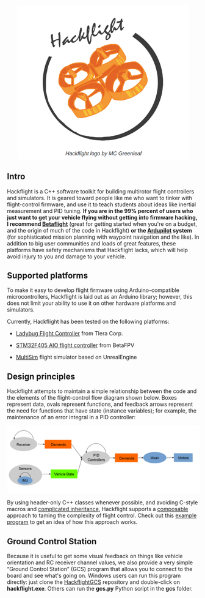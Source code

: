 <p align="center"> 
<img src="media/logo.png" width=450>
</p>

## Intro

Hackflight is a C++ software toolkit for building multirotor flight
controllers and simulators.  It is geared toward people like me who want to tinker with
flight-control firmware, and use it to teach students about ideas like inertial
measurement and PID tuning.  <b>If you are in the 99% percent of users who just
want to get your vehicle flying without getting into firmware hacking, I
recommend [Betaflight](http://betaflight.com/)</b> (great for getting started
when you're on a budget, and the origin of much of the code in Hackflight)
<b>or the [Ardupilot](http://copter.ardupilot.org) system</b> (for
sophisticated mission planning with waypoint navigation and the like).  In
addition to big user communities and loads of great features, these platforms
have safety mechanisms that Hackflight lacks, which will help avoid injury to
you and damage to your vehicle.


## Supported platforms

To make it easy to develop flight firmware using Arduino-compatible
microcontrollers, Hackflight is laid out as an Arduino library; however,
this does not limit your ability to use it on other hardware platforms 
and simulators.

Currently, Hackflight has been tested on the following platforms:

* [Ladybug Flight Controller](https://www.tindie.com/products/TleraCorp/ladybug-flight-controller) from Tlera Corp.

* [STM32F405 AIO flight controller](https://betafpv.com/products/f405-20a-aio-2-4s-brushless-flight-controllerblheli_s-v3)
from BetaFPV

* [MultiSim](https://github.com/simondlevy/MultiSim) flight simulator based on UnrealEngine

## Design principles

Hackflight attempts to maintain a simple relationship between
the code and the elements of the flight-control flow diagram shown below.
Boxes represent data, ovals represent functions, and feedback arrows
represent the need for functions that have state (instance variables); for
example, the maintenance of an error integral in a PID controller:

<p align="center"> 
<img src="media/dataflow2.png" width=700>
</p>

By using header-only C++ classes whenever possible, and avoiding C-style macros and
 [complicated inheritance](https://queue.acm.org/detail.cfm?id=2038036), 
Hackflight supports a [composable](https://www.programmingtalks.org/talk/brian-beckman-dont-fear-the-monad) 
approach to taming the complexity of flight control.  Check out this
[example program](https://github.com/simondlevy/Hackflight/blob/master/examples/BetaFpvF405Sbus/BetaFpvF405Sbus.ino)
to get an idea of how this approach works.

## Ground Control Station

Because it is useful to get some visual feedback on things like vehicle orientation and RC receiver
channel values,  we also provide a very simple &ldquo;Ground Control Station&rdquo; (GCS) program
that allows you to connect to the board and see what's going on. Windows users
can run this program directly: just clone the [HackflightGCS](https://github.com/simondlevy/HackflightGCS)
repository and double-click on <b>hackflight.exe</b>.  Others can run the
<b>gcs.py</b> Python script in the <b>gcs</b> folder.
